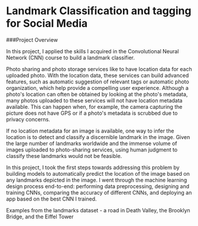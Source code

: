 # Landmark Classification and tagging for Social Media

###Project Overview

In this project, I applied the skills I acquired in the Convolutional Neural Network (CNN) course to build a landmark classifier.

Photo sharing and photo storage services like to have location data for each uploaded photo. With the location data, these services can build advanced features, such as automatic suggestion of relevant tags or automatic photo organization, which help provide a compelling user experience. Although a photo's location can often be obtained by looking at the photo's metadata, many photos uploaded to these services will not have location metadata available. This can happen when, for example, the camera capturing the picture does not have GPS or if a photo's metadata is scrubbed due to privacy concerns.

If no location metadata for an image is available, one way to infer the location is to detect and classify a discernible landmark in the image. Given the large number of landmarks worldwide and the immense volume of images uploaded to photo-sharing services, using human judgment to classify these landmarks would not be feasible.

In this project, I took the first steps towards addressing this problem by building models to automatically predict the location of the image based on any landmarks depicted in the image. I went through the machine learning design process end-to-end: performing data preprocessing, designing and training CNNs, comparing the accuracy of different CNNs, and deploying an app based on the best CNN I trained.

Examples from the landmarks dataset - a road in Death Valley, the Brooklyn Bridge, and the Eiffel Tower
